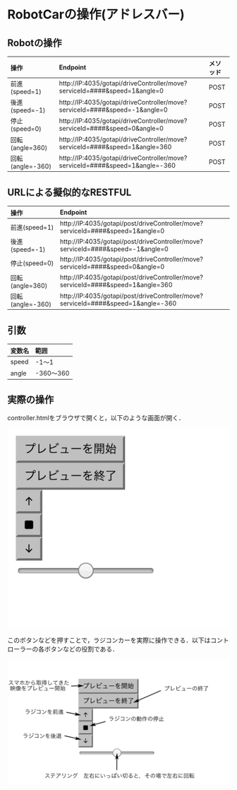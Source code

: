 # RobotCarの操作(アドレスバー)

## Robotの操作

|操作|Endpoint|メソッド|
|:--|:--|:--|
|前進(speed=1)|http://IP:4035/gotapi/driveController/move?serviceId=####&speed=1&angle=0|POST|
|後進(speed=-1)|http://IP:4035/gotapi/driveController/move?serviceId=####&speed=-1&angle=0|POST|
|停止(speed=0)|http://IP:4035/gotapi/driveController/move?serviceId=####&speed=0&angle=0|POST|
|回転(angle=360)|http://IP:4035/gotapi/driveController/move?serviceId=####&speed=1&angle=360|POST|
|回転(angle=-360)|http://IP:4035/gotapi/driveController/move?serviceId=####&speed=1&angle=-360|POST|


## URLによる擬似的なRESTFUL

|操作|Endpoint|
|:--|:--|
|前進(speed=1)|http://IP:4035/gotapi/post/driveController/move?serviceId=####&speed=1&angle=0|
|後進(speed=-1)|http://IP:4035/gotapi/post/driveController/move?serviceId=####&speed=-1&angle=0|
|停止(speed=0)|http://IP:4035/gotapi/post/driveController/move?serviceId=####&speed=0&angle=0|
|回転(angle=360)|http://IP:4035/gotapi/post/driveController/move?serviceId=####&speed=1&angle=360|
|回転(angle=-360)|http://IP:4035/gotapi/post/driveController/move?serviceId=####&speed=1&angle=-360|

## 引数

|変数名|範囲|
|:--|:--|
|speed|-1〜1|
|angle|-360〜360|

## 実際の操作

controller.htmlをブラウザで開くと，以下のような画面が開く．

![](/img/controller01.png)

このボタンなどを押すことで，ラジコンカーを実際に操作できる．以下はコントローラーの各ボタンなどの役割である．

![](/img/controller02.png)
